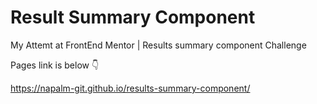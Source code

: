 # Result Summary Component

My Attemt at FrontEnd Mentor | Results summary component Challenge

Pages link is below 👇

https://napalm-git.github.io/results-summary-component/
